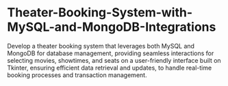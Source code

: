 # Theater-Booking-System-with-MySQL-and-MongoDB-Integrations
Develop a theater booking system that leverages both MySQL and MongoDB for database management, providing seamless interactions for selecting movies, showtimes, and seats on a user-friendly interface built on Tkinter, ensuring efficient data retrieval and updates, to handle real-time booking processes and transaction management.
